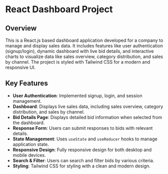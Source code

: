 # React Dashboard Project

## Overview
This is a React.js based dashboard application developed for a company to manage and display sales data. It includes features like user authentication (signup/login), dynamic dashboard with live bid details, and interactive charts to visualize data like sales overview, category distribution, and sales by channel. The project is styled with Tailwind CSS for a modern and responsive UI.

## Key Features
- **User Authentication**: Implemented signup, login, and session management.
- **Dashboard**: Displays live sales data, including sales overview, category distribution, and sales by channel.
- **Bid Details Page**: Displays detailed bid information when selected from the dashboard.
- **Response Form**: Users can submit responses to bids with relevant details.
- **State Management**: Uses `useState` and `useReducer` hooks to manage application state.
- **Responsive Design**: Fully responsive design for both desktop and mobile devices.
- **Search & Filter**: Users can search and filter bids by various criteria.
- **Styling**: Tailwind CSS for styling with a clean and modern design.


